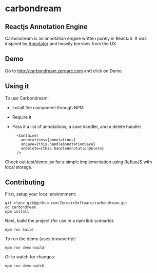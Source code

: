 # carbondream
## Reactjs Annotation Engine

Carbondream is an annotation engine written purely in ReactJS. It was inspired by [Annotator](http://annotatorjs.org) and heavily borrows from the UX.

## Demo
Go to http://carbondream.zeroarc.com and click on Demo.

## Using it

To use Carbondream:
- Install the component through NPM
- Require it
- Pass it a list of annotations, a save handler, and a delete handler

        <Container
          annotations={annotations}
          onSave={this.handleAnnotationSave}
          onDelete={this.handleAnnotationDelete}
        />

Check out test/demo.jsx for a simple implementation using [RefluxJS](https://github.com/spoike/refluxjs) with local storage.


## Contributing

First, setup your local environment:

    git clone git@github.com:ZeroarcSoftware/carbondream.git
    cd carbondream
    npm install

Next, build the project (for use in a npm link scenario):

    npm run build

To run the demo (uses browserify):

    npm run demo-build

Or to watch for changes:

    npm run demo-watch


